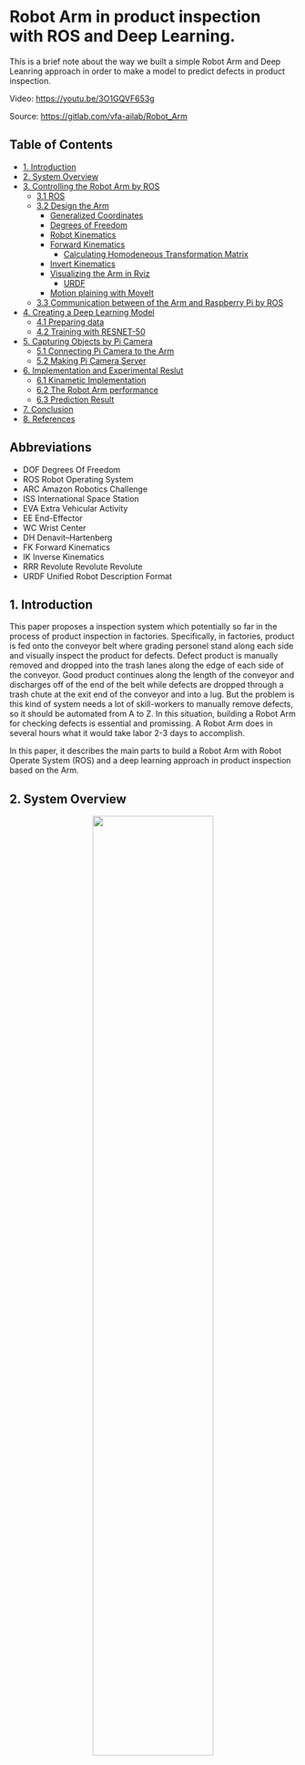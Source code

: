 # Robot Arm in product inspection with ROS and Deep Learning.
This is a brief note about the way we built a simple Robot Arm and
Deep Leanring approach in order to make a model to predict defects in product inspection. 

Video: https://youtu.be/3O1GQVF653g

Source: https://gitlab.com/vfa-ailab/Robot_Arm

## Table of Contents

* [1. Introduction](#)
* [2. System Overview](#1.-system-overview)
* [3. Controlling the Robot Arm by ROS](#)
    * [3.1 ROS](#)
    * [3.2 Design the Arm](#)
        * [Generalized Coordinates](#)
        * [Degrees of Freedom](#)
        * [Robot Kinematics](#)
        * [Forward Kinematics](#)
            * [Calculating Homodeneous Transformation Matrix](#)
        * [Invert Kinematics](#)
        * [Visualizing the Arm in Rviz](#)
            * [URDF](#)
        * [Motion plaining with MoveIt](#)
    * [3.3 Communication between of the Arm and Raspberry Pi by ROS ](#)
* [4. Creating a Deep Learning Model](#)
    * [4.1 Preparing data](#)
    * [4.2 Training with RESNET-50](#)
* [5. Capturing Objects by Pi Camera](#)
    * [5.1 Connecting Pi Camera to the Arm](#)
    * [5.2 Making Pi Camera Server](#)
* [6. Implementation and Experimental Reslut ](#)
    * [6.1 Kinametic Implementation](#)
    * [6.2 The Robot Arm performance](#)
    * [6.3 Prediction Result](#)
* [7. Conclusion](#)
* [8. References](#)

## Abbreviations
* DOF       Degrees Of Freedom
* ROS       Robot Operating System
* ARC       Amazon Robotics Challenge
* ISS         International Space Station
* EVA        Extra Vehicular Activity
* EE          End-Effector
* WC         Wrist Center
* DH          Denavit–Hartenberg
* FK          Forward Kinematics
* IK           Inverse Kinematics
* RRR       Revolute Revolute Revolute
* URDF     Unified Robot Description Format

## 1. Introduction
This paper proposes a inspection system which potentially so far in the process of product inspection in factories. 
Specifically, in factories, product is fed onto the conveyor belt where grading personel stand along each side and
visually inspect the product for defects. Defect product is manually removed and dropped into the trash lanes along the edge
of each side of the conveyor. Good product continues along the length of the conveyor and discharges off of the end of the belt
while defects are dropped through a trash chute at the exit end of the conveyor and into a lug. But the problem is this kind
of system needs a lot of skill-workers to manually remove defects, so it should be automated from A to Z. In this situation, 
building a Robot Arm for checking defects is essential and promissing. A Robot Arm does in several hours what it would take labor
2-3 days to accomplish.

In this paper, it describes the main parts to build a Robot Arm with Robot Operate System (ROS) and a deep learning approach in
product inspection based on the Arm.

## 2. System Overview

<p align="center">
<img src="assert/overall_system.png" alt="" width="65%">
<br>
<sup><b>Fig1.0 &nbsp;&nbsp;&nbsp;Overall System</b></sup>
<br>
</p>

The Figure 1 shows the overall system of the process of product inspection, which including three main parts:
(1) Controlling the Robot Arm by ROS; (2) Capturing photos of product and (3) Deep Learning model. We will explain each part in detail bellow: 

## 3. Controlling the Robot Arm By ROS
### 3.1 Robot Operate System
ROS is an open-source, meta-operating system
for your robot. It provides the services you
would expect from an operating system, including hardware
abstraction, low-level device control, implementation of
commonly-used functionality, message-passing between
processes, and package management. It also provides
tools and libraries for obtaining, building, writing, and
running code across multiple computers. [6]


The ROS Wiki defines ROS as above. In other words, ROS includes hardware abstraction layer
similar to operating systems. However, unlike conventional operating systems, it can be used for
numerous combinations of hardware implementation. Furthermore, it is a robot software
platform that provides various development environments specialized for developing robot
application programs.

### 3.2 Design the Arm
The following theoretical concepts are used in this project:

- Generalized Coordinates and Degrees of Freedom
- Rotation matrices and composition of rotations
- Homogeneous transforms
- Denavit–Hartenberg parameters
- Forward and Inverse Kinematics

And the following tools are used for simulation and motion planning:

The project uses [ROS Kinetic Kame](http://wiki.ros.org/kinetic) running on [Ubuntu 16.04 LTS (Xenial Xerus)](http://releases.ubuntu.com/16.04/).

* [Gazebo](http://gazebosim.org/): a physics based 3D simulator extensively used in the robotics world
* [RViz](http://wiki.ros.org/rviz): a 3D visualizer for sensor data analysis, and robot state visualization
* [MoveIt!](http://moveit.ros.org/): a ROS based software framework for motion planning, kinematics and robot control

#### Generalized Coordinates
Generalized coordinates are parameters that are used to uniquely describe the instantaneous dynamical 
configuration of a [rigid](https://en.wikipedia.org/wiki/Rigid_body) [multi-body system](https://en.wikipedia.org/wiki/Multibody_system) 
relative to some reference configuration. In the robotics of serial manipulators, 
they are used to define the *configuration space* or *joint space*, which refers 
to the set of all possible configurations a manipulator may have.
#### Degrees of Freedom
The [degree of freedom (DOF)](https://en.wikipedia.org/wiki/Degrees_of_freedom_(mechanics)) of a
rigid body or mechanical system is the number of independent parameters or coordinates that
fully define its configuration in free space.

#### 3.2.1 Robot Kinematics
Robot kinematics applies geometry to the study of the movement of multi-degree of freedom kinematic
chains that form the structure of robotic systems. A fundamental tool in robot kinematics
is the kinematics equations of the kinematic chains that form the robot. These non-linear
equations are used to map the joint parameters to the configuration of the robot system.

"Robot Arm" = Joints + Links. Speciffically, Joints are parts that allow motion (in our case, Joints are 6 servos) and Links are parts that connect Joints together.

a. Kinematic Diagram
Diagram that shows how the links and joints are connected together, when all of the joints variables have a value of 0.
There are some crucial rules:
- Rule 1: The Z axis must be the axis of rotation for a revolute joint, ot the direction of motion for a prismatic joint. 
- Rule 2: The X axis must be perpendicular both to its own Z axis, and the Z axis of the frame before it.
- Rule 3: All frames must follow the right-hand rule.
- Rule 4: Each X axis must intersect the Z axis of the frame before it. 

* There are 6 DoFs but we only need 5 DoFs, follow 4 rules above we got the kinematic diagram:  

<img src="assert/kinematic_diagram1.jpeg" width="700" title="DH diagram">

#### Forward Kinematics
Forward kinematics specifies the joint parameters and computes the configuration of the chain, following these steps below:
##### Calculating Homodeneous Transformation Matrix
In detail, there are 2 methods to compute the HTM:
###### Method 1 (Basic): 
First, finding the rotation matrix and the displacement vector for each pair of subsequent frames and then assembling
those two components together into the homogeneous transformation matrix. 

* Calculating Rotation Matrices
<img src="assert/rotation_fomular.png" width="300" title="DH diagram">

* Calculating Displacement Vectors
<img src="assert/displacement_vector.png" width="300" title="DH diagram">

The displacement vetor only has one column and it has 3 rows. The first row tells us the x position of the n frame in the m frame. The 2nd row tells us the 
Y position and the 3rd row tells us the Z posiiton.

* Assembling Rotation matrices and Displacement Vectors into Homogeneous Transformation Matrix:

###### Method 2 (Denavit Hartenberg):

In mechanical engineering, the Denavit–Hartenberg parameters 
(also called DH parameters) are the four parameters associated with a particular
convention for attaching reference frames to the links of a spatial kinematic 
chain, or robot manipulator. It is a kind of industry standard that we'll frequently see
in robotics research papers and industry documentation.

This method is faster than the other way but it kind of obscures the meaning behind the rotation matrix
and the displacement vector. So it is important to fist do the basic method above and make sure we understand the meaning of each 
part of the homogeneous transformation before we srat taking the shorcut method to the end.

![viewer](assert/Classic-DHparameters.png)

The following 4 transformation parameters are known as D–H parameters:

* d - the distance between the previous x-axis and the current x-axis, along the previous z-axis.
* θ - the angle around the z-axis between the previous x-axis and current x-axis.
* a (or r) - the length of the common normal, which is the distance between the previous z-axis and the current z-axis.
* α - the angle around the common normal to between the previous z-axis and current z-axis.
 
- Step 1: Assign frames according to the 4 Denavit-Hartenberg rules.
- Step 2: Fill out the Denavit-Hartenberg parameter table. 
- Step 3: Get the Homogeneous transformation matrix

<img src="assert/DH_fomular.png" width="500" title="DH Fomular">
#### Invert Kinematics
Inverse kinematics specifies the end-effector location and computes the associated joint angles. 
The inverse kinematics problem of the serial manipulators has been studied
for many decades. It is needed in the control of manipulators. Solving the inverse
kinematics is computationally expansive and generally takes a very long
time in the real time control of manipulators. Tasks to be performed by a manipulator
are in the Cartesian space, whereas actuators work in joint space.
Cartesian space includes orientation matrix and position vector. However,
joint space is represented by joint angles. The conversion of the position and
orientation of a manipulator end-effector from Cartesian space to joint space is
called as inverse kinematics problem. 

The implementation of Forward and Invert Kinematic is shown in the colab file at the portion of 6.1 Kinematic Implementation.

#### Visualizing the Arm in Rviz
To simulate a Robot Arm model in virtual space, first we need to create a URDF for the Arm consisting
of joints and links.

URDF describes each component of the robot using XML tags. In the URDF format, first
describe the name of the robot, the name and type of the base (URDF assumes that the base is a
fixed link), and the description of the link connected to the base and then describe each joint
and link. A link describes the name, size, weight, inertia of the link. The joints describes the
name, type, and link connected to each joint. The dynamic parameters of the robot, visualization,
and the collision model can be easily set. The URDF is initiated by the <robot> tag, and in
general, it is common for the <link> tag and the <joint> tag to appear alternately to define links
and joints that are components of the robot. The <transmission> tag is also often included for
interfacing with the ROS-Control to establish the relationship between the joint and the actuator.
Let’s take a closer look at the robot.urdf we created.


Robot.urdf
```sh
<?xml version="1.0"?>
<robot name="myfirst">
  <material name="blue">
    <color rgba="0 0 0.8 1"/>
  </material>
  <link name="base_link">
    <visual>
      <origin
        xyz="0 0 0"
        rpy="0 0 0" />
      <geometry>
        <box size="0.6 0.1 0.02"/>
      </geometry>
    </visual>
  </link>

  <link name="link_0">
    <visual>
      <geometry>
        <cylinder length="0.1" radius="0.05"/>
      </geometry>
      <origin rpy="0 0 0.02" xyz="0 0 0.05"/>
    </visual>
  </link>


  <joint name="joint_1" type="revolute">
    <axis xyz="0 0 1"/>
    <limit effort="1000.0" lower="-1.0" upper="1.0" velocity="0.5"/>
    <parent link="base_link"/>
    <child link="link_0"/>
    <origin rpy="0 0 0" xyz="0 0 0.01"/>
  </joint>

  <link name="link_1">
    <visual>
      <geometry>
        <box size="0.2 0.1 0.02"/>
      </geometry>
      <origin rpy="0 1.57075 0" xyz="0 0 0.1"/>
    </visual>
  </link>

  <joint name="joint_2" type="revolute">
    <axis xyz="0 1 0"/>
    <limit effort="1000.0" lower="0.0" upper="1.0" velocity="0.5"/>
    <parent link="link_0"/>
    <child link="link_1"/>
    <origin rpy="0 0 0" xyz="0 0 0.1"/>
  </joint>

  <link name="link_2">
    <visual>
      <geometry>
        <box size="0.2 0.1 0.02"/>
      </geometry>
      <origin rpy="0 2.1075 0" xyz="0.05 0 0.08"/>
    </visual>
  </link>

  <joint name="joint_3" type="revolute">
    <axis xyz="0 1 0"/>
    <limit effort="1000.0" lower="0.0" upper="1.0" velocity="0.5"/>
    <parent link="link_1"/>
    <child link="link_2"/>
    <origin rpy="0 0 0" xyz="0 0 0.2"/>
  </joint>

  <link name="link_3">
    <visual>
      <geometry>
        <box size="0.1 0.1 0.02"/>
      </geometry>
      <origin rpy="0 3.1075 0" xyz="0.05 0 0"/>
    </visual>
  </link>

  <joint name="joint_4" type="revolute">
    <axis xyz="0 1 0"/>
    <limit effort="1000.0" lower="0.0" upper="1.0" velocity="0.5"/>
    <parent link="link_2"/>
    <child link="link_3"/>
    <origin rpy="0 0 0" xyz="0.11 0 0.16"/>
  </joint>

  <link name="wheel_gripper">
    <visual>
      <geometry>
        <cylinder length="0.02" radius="0.02"/>
      </geometry>
      <origin rpy="0 1.57075 0" xyz="0.01 0 0"/>
    </visual>
  </link>

  <joint name="joint_5" type="revolute">
    <axis xyz="1 0 0"/>
    <limit effort="1000.0" lower="0.0" upper="1.0" velocity="0.5"/>
    <parent link="link_3"/>
    <child link="wheel_gripper"/>
    <origin rpy="0 0 0" xyz="0.1 0 0"/>
  </joint>

  <link name="gripper">
    <visual>
      <geometry>
        <cylinder length="0.05" radius="0.01"/>
      </geometry>
      <origin rpy="0 1.57075 0" xyz="0.025 0 0"/>
      <material name="blue"/>
    </visual>
  </link>

  <joint name="wheel_gripper_to_gripper" type="fixed">
    <parent link="wheel_gripper"/>
    <child link="gripper"/>
    <origin rpy="0 0 0" xyz="0.02 0 0"/>
  </joint>


</robot>

```
After created a URDF for our robot model, next we display and interac with the robot model by using Rviz. 
RViz is the 3D visualization tool of ROS. It supports various visualization using user specified polygons, and Interactive Markers
allow users to perform interactive movements with commands and data received from the user
node. In addition, ROS describes robots in Unified Robot Description Format (URDF), which is
expressed as a 3D model for which each model can be moved or operated according to their
corresponding degree of freedom, so they can be used for simulation or control.

The robot model can be displayed and interacted as shown in Figure bellow.

<img src="assert/moveit.png" width="500" title="Moveit">


#### Motion plaining with MoveIt
The motion planning, which is also called as path planning, creates a trajectory from the current
pose to the target pose specified on the map. The created path plan includes the global path
planning in the whole map and the local path planning for smaller areas around the robot. We
plan to use the OMPL algorithm to optimize the trajactory of the Arm. OMPL can be install by Moveit Assistant Wizard, more information can found in the index page at http://ompl.kavrakilab.org/

### 3.3 Communication between of the Arm and Raspberry Pi by ROS
<img src="assert/rosgraph.png" width="500" title="ros_graph">

ROS is developed in unit of nodes, which is the minimum unit of executetable program that has broken down for the maximum reusability.
The node exchanges data with other nodes through messages forming a large program as a whole. The key concept here is the message communication methods among nodes.
There are three different methods of exchanging messages: a topic which prodives a unidirectional messafe transmission/reception,
a service which provides a bidirectional messafe request/response and an action which provides a bidirectional message goal/result/feedback. 
In addition, the parameters used in the node can be modified from the outside of node. This can also be considered as a type of
message communication in the larger context. Message communication is illustrated and the differences are summarized in the Figure and Table bellow . It is important to use each topic, service,
action, and parameter according to its correct purpose when programming on ROS.

<img src="assert/ros_communication.png" width="500" title="ros_graph">

<img src="assert/communication_table.png" width="500" title="ros_graph">

## 4. Creating a Deep Learning Model
### 4.1 Preparing data
In this section describes how the data set was created and what it contains.
The images were obtained by filming the fruits while they are rotated by
a motor and then extracting frames.
Apple was planted in the shaft of a low speed motor (3 rpm) and a short movie of 20 seconds was recorded. Behind the fruits we placed a white
sheet of paper as background.However due to the variations in the lighting conditions, the background
was not uniform and we wrote a dedicated algorithm which extract the
fruit from the background. This algorithm is of flood fill type: Start from
each edge of the image and marking all pixels there, then marking all
pixels found in the neighborhood of the already marked pixels for which
the distance between colors is less than a prescribed value. Finally, repeat the
previous step until no more pixels can be marked. The process like this video https://vimeo.com/286843424

### 4.2 Training with RESNET-50
We defined train & test datasets followed by four metrics above (500 OK and 500 NG images): 
#### Folder structure
    Dataset
            |__train
            |    |__OK (400)
            |    |__NG (400)
            |       |__...
            |       |__...
            |
            |__test
                |__OK (100)
                |__NG (100)
                    |__...
                    |__...
     
#### Metrics
    * binary_crossentropy
    
# 5. Capturing Objects by Pi Camera
### 5.1 Connecting Pi Camera to the Arm
First, connecting the Camera Module to the Raspberry Pi’s camera port, then start up the Pi and ensure the software is enabled.
<img src="assert/connect-camera.jpg" width="500" title="ros_graph">

Then, we attached the pi camera on top of the Arm. The result like the photo below. 

<img src="assert/pi.JPG" width="500" title="ros_graph">

### 5.2 Making Pi Camera Server
To install camera node in ROS is a tough step. It took alots of time to accomplish. Folow this tutorial to finish this step.

In order to use the Raspberry Pi 3 camera v2, we need to install a third-party ROS node from source, since it is not part of the ROS distribution at the moment. 
The installation is not that straightforward using only the barebones ROS installation,
since there are a few dependencies on other packages. Looking at the package definition package.xml, 
we see the following dependencies:
```sh
catkin
compressed_image_transport
roscpp
std_msgs
std_srvs
sensor_msgs
camera_info_manager
dynamic_reconfigure
libraspberrypi0
```
The highlighted ones are missing from the ros_comm stack, so we need to install them manually. The approach here is simply to fetch the missing packages and then merge them into the existing barebones catkin workspace. Lastly, we build and test raspicam_node.

1. Install all dependencies
Fetch the package information for all the missing packages and their ROS dependencies:

```sh
rosinstall_generator compressed_image_transport --rosdistro kinetic --deps --wet-only --tar > kinetic-compressed_image_transport-wet.rosinstall

rosinstall_generator camera_info_manager --rosdistro kinetic --deps --wet-only --tar > kinetic-camera_info_manager-wet.rosinstall

rosinstall_generator dynamic_reconfigure --rosdistro kinetic --deps --wet-only --tar > kinetic-dynamic_reconfigure-wet.rosinstall
```

Now we need to fetch the sources and put them to the ~/ros_catkin_ws/src where all the other packages from the barebone installation are located:
```sh
wstool merge -t src kinetic-compressed_image_transport-wet.rosinstall
wstool merge -t src kinetic-camera_info_manager-wet.rosinstall
wstool merge -t src kinetic-dynamic_reconfigure-wet.rosinstall
wstool update -t src
```
Fetch any additional Raspbian libraries that are needed

```sh
rosdep install --from-paths src --ignore-src --rosdistro kinetic -y
```

Build the packages. Please, note that this takes a very long time, so it might be a good idea to build it overnight in a tmux window.

```sh
./src/catkin/bin/catkin_make_isolated -j1 --install --install-space /opt/ros/kinetic -DCMAKE_BUILD_TYPE=Release
```
It turns out that raspicam_node depends on the raspberry pi library, so we also install the headers:
```sh
sudo apt-get install libraspberrypi-dev
```
2. Build the raspicam node
Check out the source code for raspicam_node from Github in the workspace src directory:
```sh
cd ~/ros_catkin_ws
git clone https://github.com/UbiquityRobotics/raspicam_node.git
```
Install other library dependencies automatically:
```sh
rosdep install --from-paths src --ignore-src --rosdistro kinetic -y
```
Finally, build and install raspicam_node. It should be possible to do this more specifically with --pkg raspicam and save some time, but this hasn’t been tried yet. Two compilation processes -j2 are a safe option here:
```sh
./src/catkin/bin/catkin_make_isolated -j2 --install --install-space /opt/ros/kinetic -DCMAKE_BUILD_TYPE=Release
```

3. Test the camera
Now that we have the camera node installed, we can test the Raspberry camera if we haven’t done that yet. It needs to be enabled with raspi-config from the interface menu:
```sh
sudo raspi-config
```
Take a test shot
```sh
raspistill -o test.jpg
```
Everything is fine, so we can test the raspicam node.

4. Test raspicam_node
Start a new tmux session and source the setup file in every relevant window
```sh
source /opt/ros/kinetic/setup.bash
```
Open a new window for roscore and start it there. Find the launch definitions in ~/ros_catkin_ws/src/raspicam_node/launch/ and go there:
```sh
cd ~/ros_catkin_ws/src/raspicam_node/launch/
```
Start raspicam_node with the launch configuration of choice:
```sh
roslaunch camerav2_1280x960.launch
```
A simple topic check shows us that the node is active:
```sh
:~$ rostopic list
/raspicam_node/camera_info
/raspicam_node/image/compressed
/raspicam_node/parameter_descriptions
/raspicam_node/parameter_updates
/rosout
/rosout_agg
```

## 6. Experimental Reslut
### 6.1 Kinametic Implementation
https://colab.research.google.com/drive/16oZtyKOfklekXpCMOa6KYnGSpCuyhuNP
### 6.2 The Robot Arm performance
(TODO)
### 6.3 Prediction Result
Please check the video on top of the paper.
## 7. Conclusion
This project aims to build a small system that presents the real process in factories. By using a robot arm, image data is collected and deliveried to detect defects. 
Plus, based on computer vision is out-of-date and imposiible for inspect kind of this problems. Thus, with Deep Leaning, we can train and make a model that can solve the problem.
This opens many great ideas follow by such as pick and place object by using deep learning, or categorize object, etc... Or connect the Robot Arm to the conveyor belt for many different purposes.

## References
* [1] Hartenberg parameters, https://en.wikipedia.org/wiki/Denavit%E2%80%93Hartenberg_parameters
* [2] Publish image stream by raspberry pi, http://www.theconstructsim.com/publish-image-stream-ros-kinetic-raspberry-pi/
* [3] Videos about AR2 robot, https://www.youtube.com/watch?v=FIx6olybAeQ&feature=youtu.be
* [4] Robotic course, https://www.youtube.com/playlist?list=PLRG6WP3c31_U7TFGduEIJWVtkOw6AJjFf
* [5] Forward Kinematic, https://www.youtube.com/watch?v=NRgNDlVtmz0
* [6] ROS, http://www.ros.org/
* [7] Setup Pi camera and Raspberry Pi, https://projects.raspberrypi.org/en/projects/getting-started-with-picamera/4
* [8] Camera node in ROS, https://venelinpetkov.com/2017/11/19/how-to-install-a-raspberry-camera-node-on-ros-kinetic-raspbian-stretch/
* [9] Interact MoveIt and Industry Robot, https://github.com/eYSIP-2017/eYSIP-2017_Robotic_Arm/wiki/Interfacing-Real-Robot-with-MoveIt!
* [10] Pick and place, https://groups.google.com/forum/#!topic/moveit-users/_M0mf-R7AvI
 